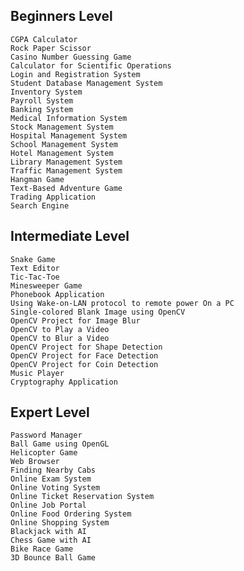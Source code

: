 ## Beginners Level

    CGPA Calculator
    Rock Paper Scissor
    Casino Number Guessing Game
    Calculator for Scientific Operations
    Login and Registration System
    Student Database Management System
    Inventory System
    Payroll System
    Banking System
    Medical Information System
    Stock Management System
    Hospital Management System
    School Management System
    Hotel Management System
    Library Management System
    Traffic Management System
    Hangman Game
    Text-Based Adventure Game
    Trading Application
    Search Engine

## Intermediate Level

    Snake Game
    Text Editor
    Tic-Tac-Toe
    Minesweeper Game
    Phonebook Application
    Using Wake-on-LAN protocol to remote power On a PC
    Single-colored Blank Image using OpenCV
    OpenCV Project for Image Blur
    OpenCV to Play a Video
    OpenCV to Blur a Video
    OpenCV Project for Shape Detection
    OpenCV Project for Face Detection
    OpenCV Project for Coin Detection
    Music Player
    Cryptography Application

## Expert Level

    Password Manager
    Ball Game using OpenGL
    Helicopter Game
    Web Browser
    Finding Nearby Cabs
    Online Exam System
    Online Voting System
    Online Ticket Reservation System
    Online Job Portal
    Online Food Ordering System
    Online Shopping System
    Blackjack with AI
    Chess Game with AI
    Bike Race Game
    3D Bounce Ball Game